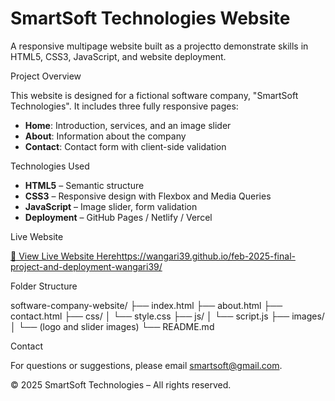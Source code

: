 # SmartSoft Technologies Website

A responsive multipage website built as a projectto demonstrate skills in HTML5, CSS3, JavaScript, and website deployment.

 Project Overview

This website is designed for a fictional software company, "SmartSoft Technologies". It includes three fully responsive pages:
- **Home**: Introduction, services, and an image slider
- **About**: Information about the company
- **Contact**: Contact form with client-side validation

 Technologies Used

- **HTML5** – Semantic structure
- **CSS3** – Responsive design with Flexbox and Media Queries
- **JavaScript** – Image slider, form validation
- **Deployment** – GitHub Pages / Netlify / Vercel

 Live Website

[🔗 View Live Website Here]()https://wangari39.github.io/feb-2025-final-project-and-deployment-wangari39/

 Folder Structure

software-company-website/
├── index.html
├── about.html
├── contact.html
├── css/
│   └── style.css
├── js/
│   └── script.js
├── images/
│   └── (logo and slider images)
└── README.md


 Contact

For questions or suggestions, please email smartsoft@gmail.com.

© 2025 SmartSoft Technologies – All rights reserved.
